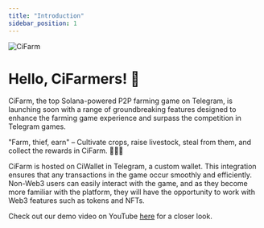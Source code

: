 ```yaml
---
title: "Introduction"
sidebar_position: 1
---
```

![CiFarm](/img/cifarm-wallpaper.jpg)
# Hello, CiFarmers! 🥕
CiFarm, the top Solana-powered P2P farming game on Telegram, is launching soon with a range of groundbreaking features designed to enhance the farming game experience and surpass the competition in Telegram games.

"Farm, thief, earn" – Cultivate crops, raise livestock, steal from them, and collect the rewards in CiFarm. 💸💸💸

CiFarm is hosted on CiWallet in Telegram, a custom wallet. This integration ensures that any transactions in the game occur smoothly and efficiently. Non-Web3 users can easily interact with the game, and as they become more familiar with the platform, they will have the opportunity to work with Web3 features such as tokens and NFTs.

Check out our demo video on YouTube [here](https://www.youtube.com/watch?v=0MTz9X1ng7c) for a closer look.